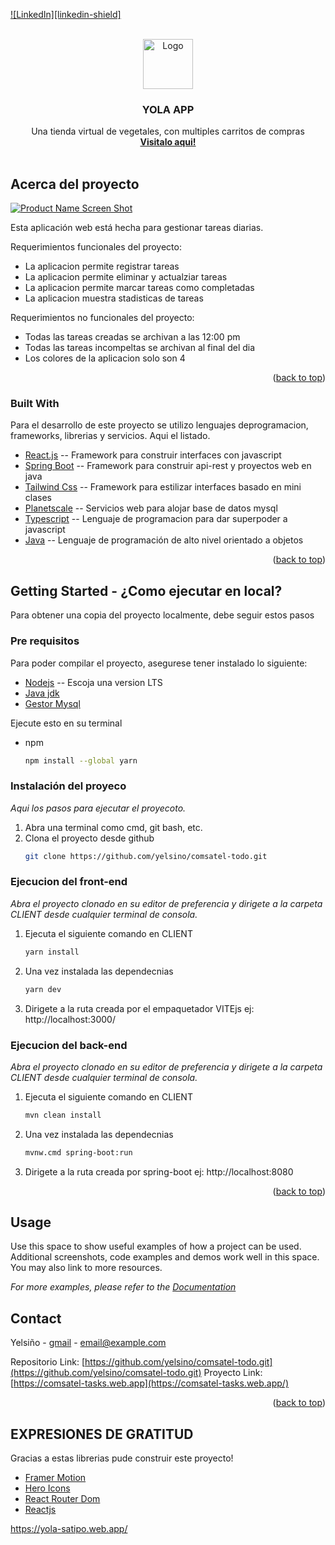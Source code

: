 <div id="top"></div>
<!--
*** Thanks for checking out the Best-README-Template. If you have a suggestion
*** that would make this better, please fork the repo and create a pull request
*** or simply open an issue with the tag "enhancement".
*** Don't forget to give the project a star!
*** Thanks again! Now go create something AMAZING! :D
-->

<!-- desplegar a firese -->

<!-- PROJECT SHIELDS -->
<!--
*** I'm using markdown "reference style" links for readability.
*** Reference links are enclosed in brackets [ ] instead of parentheses ( ).
*** See the bottom of this document for the declaration of the reference variables
*** for contributors-url, forks-url, etc. This is an optional, concise syntax you may use.
*** https://www.markdownguide.org/basic-syntax/#reference-style-links
-->
[![LinkedIn][linkedin-shield]][linkedin-url]



<!-- PROJECT LOGO -->
<br />
<div align="center">
  <a href="https://comsatel-tasks.web.app/" target="_blank">
    <img src="https://res.cloudinary.com/dwkfj5sxb/image/upload/v1656606163/CLASICO/favicon_j4mpbw.svg" alt="Logo" width="80" height="80">
  </a>

  <h3 align="center">YOLA APP</h3>

  <p align="center">
    Una tienda virtual de vegetales, con multiples carritos de compras
    <br />
    <a href="https://yola-satipo.web.app/"><strong>Visitalo aqui!</strong></a>
    <br />
    <br />
   
  </p>
</div>


<!-- ABOUT THE PROJECT -->
## Acerca del proyecto

[![Product Name Screen Shot][product-screenshot]](https://admin-ncarlos.web.app/)


Esta aplicación web está hecha para gestionar tareas diarias.

Requerimientos funcionales del proyecto:
* La aplicacion  permite registrar tareas
* La aplicacion  permite eliminar y actualziar tareas
* La aplicacion permite marcar tareas como completadas
* La aplicacion muestra stadisticas de tareas


Requerimientos no funcionales del proyecto:
* Todas las tareas creadas se archivan a las 12:00 pm
* Todas las tareas incompeltas se archivan al final del dia
* Los colores de la aplicacion solo son 4



<!-- Of course, no one template will serve all projects since your needs may be different. So I'll be adding more in the near future. You may also suggest changes by forking this repo and creating a pull request or opening an issue. Thanks to all the people have contributed to expanding this template! -->


<p align="right">(<a href="#top">back to top</a>)</p>



### Built With

Para el desarrollo de este proyecto se utilizo lenguajes deprogramacion, frameworks, librerias y servicios. Aqui el listado.

* [React.js](https://reactjs.org/) -- Framework para construir interfaces con javascript
* [Spring Boot](https://spring.io/) -- Framework para construir api-rest y proyectos web en java
* [Tailwind Css](https://tailwindcss.com/) -- Framework para estilizar interfaces basado en mini clases
* [Planetscale](https://planetscale.com/) -- Servicios web para alojar base de datos mysql
* [Typescript](https://www.typescriptlang.org/) -- Lenguaje de programacion para dar superpoder a javascript
* [Java](https://www.java.com/es/)  -- Lenguaje de programación de alto nivel orientado a objetos

<p align="right">(<a href="#top">back to top</a>)</p>



<!-- GETTING STARTED -->
## Getting Started - ¿Como ejecutar en local?

Para obtener una copia del proyecto localmente, debe seguir estos pasos

### Pre requisitos
Para poder compilar el proyecto, asegurese tener instalado lo siguiente:

* [Nodejs](https://nodejs.org/es/) -- Escoja una version LTS
* [Java jdk](https://www.oracle.com/in/java/technologies/javase/jdk11-archive-downloads.html)
* [Gestor Mysql](https://dev.mysql.com/downloads/mysql/)

Ejecute esto en su terminal
* npm
  ```sh
  npm install --global yarn
  ```

### Instalación del proyeco

_Aqui los pasos para ejecutar el proyecoto._

1. Abra una terminal como cmd, git bash, etc.
2. Clona el proyecto desde github 
   ```sh
   git clone https://github.com/yelsino/comsatel-todo.git
   ```
### Ejecucion del front-end
_Abra el proyecto clonado en su editor de preferencia y dirigete a la carpeta CLIENT desde cualquier terminal de consola._
1. Ejecuta el siguiente comando en CLIENT
   ```sh
   yarn install
   ```
2. Una vez instalada las dependecnias 
   ```sh
   yarn dev
   ```
3. Dirigete a la ruta creada por el empaquetador VITEjs ej: http://localhost:3000/

### Ejecucion del back-end
_Abra el proyecto clonado en su editor de preferencia y dirigete a la carpeta CLIENT desde cualquier terminal de consola._
1. Ejecuta el siguiente comando en CLIENT
   ```sh
   mvn clean install
   ```
2. Una vez instalada las dependecnias 
   ```sh
   mvnw.cmd spring-boot:run
   ```
3. Dirigete a la ruta creada por spring-boot ej: http://localhost:8080


<p align="right">(<a href="#top">back to top</a>)</p>



<!-- USAGE EXAMPLES -->
## Usage

Use this space to show useful examples of how a project can be used. Additional screenshots, code examples and demos work well in this space. You may also link to more resources.

_For more examples, please refer to the [Documentation](https://example.com)_



<!-- CONTACT -->
## Contact

Yelsiño - [gmail](yelsino321@gmail.com) - email@example.com

Repositorio Link: [https://github.com/yelsino/comsatel-todo.git](https://github.com/yelsino/comsatel-todo.git)
Proyecto Link: [https://comsatel-tasks.web.app](https://comsatel-tasks.web.app/)

<p align="right">(<a href="#top">back to top</a>)</p>



<!-- ACKNOWLEDGMENTS -->
## EXPRESIONES DE GRATITUD

Gracias a estas librerias pude construir este proyecto!

* [Framer Motion](https://www.framer.com/motion/)
* [Hero Icons](https://heroicons.com/)
* [React Router Dom](https://reactrouter.com/)
* [Reactjs](https://es.reactjs.org/)



<!-- MARKDOWN LINKS & IMAGES -->
<!-- https://www.markdownguide.org/basic-syntax/#reference-style-links -->

[linkedin-url]: https://www.linkedin.com/in/yelsin-caso-alanya-511824210/
[product-screenshot]: https://res.cloudinary.com/dwkfj5sxb/image/upload/v1657160765/SCREEN-MY-APPS/yola-app-tienda_ev4fgd.png
https://yola-satipo.web.app/
